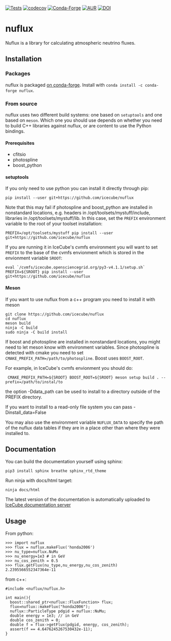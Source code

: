 [![Tests](https://github.com/icecube/nuflux/actions/workflows/tests.yml/badge.svg?branch=main)](https://github.com/icecube/nuflux/actions/workflows/tests.yml)
[![codecov](https://codecov.io/gh/icecube/nuflux/branch/main/graph/badge.svg?token=O6P20YHAXH)](https://codecov.io/gh/icecube/nuflux)
[![Conda-Forge](https://img.shields.io/conda/vn/conda-forge/nuflux?color=%2344A833&logo=condaforge)](https://anaconda.org/conda-forge/nuflux)
[![AUR](https://img.shields.io/aur/version/nuflux?color=%231793D1&logo=Arch%20Linux)](https://aur.archlinux.org/packages/nuflux/)
[![DOI](https://zenodo.org/badge/152797969.svg)](https://zenodo.org/badge/latestdoi/152797969)

# nuflux

Nuflux is a library for calculating atmospheric neutrino fluxes.

## Installation

### Packages

nuflux is packaged [on conda-forge](https://anaconda.org/conda-forge/nuflux). Install with `conda install -c conda-forge nuflux`.

### From source

nuflux uses two different build systems: one based on `setuptools` and one based on `meson`. Which one you should use depends on whether you need to build C++ libraries against nuflux, or are content to use the Python bindings.

#### Prerequisites

* cfitsio
* photospline
* boost_python

#### setuptools

If you only need to use python you can install it directly through pip:

    pip install --user git+https://github.com/icecube/nuflux

Note that this may fail if photospline and boost_python are installed in nonstandard locations, e.g. headers in /opt/toolsets/mystuff/include, libraries in /opt/toolsets/mystuff/lib. In this case, set the `PREFIX` environment variable to the root of your toolset installation:

    PREFIX=/opt/toolsets/mystuff pip install --user git+https://github.com/icecube/nuflux

If you are running it in IceCube's cvmfs environment you will want to set `PREFIX` to the base of the cvmfs envionment which is stored in the envionment variable `SROOT`:

    eval `/cvmfs/icecube.opensciencegrid.org/py3-v4.1.1/setup.sh`
    PREFIX=${SROOT} pip install --user git+https://github.com/icecube/nuflux

#### Meson

If you want to use nuflux from a c++ program you need to install it with meson

    git clone https://github.com/icecube/nuflux
    cd nuflux
    meson build
    ninja -C build
    sudo ninja -C build install

If boost and photospline are installed in nonstandard locations, you might need to let meson know with environment variables. Since photospline is detected with cmake you need to set `CMAKE_PREFIX_PATH=/path/to/photospline`. Boost uses `BOOST_ROOT`.

For example, in IceCube's cvmfs envionment you should do:

     CMAKE_PREFIX_PATH=${SROOT} BOOST_ROOT=${SROOT} meson setup build . --prefix=/path/to/instal/to

the option -Ddata_path can be used to install to a directory outside of the PREFIX directory.

If you want to install to a read-only file system you can pass -Dinstall_data=False

You may also use the environment variable `NUFLUX_DATA` to specify the path of the nuflux data tables if they are in a
place other than where they were installed to.

## Documentation

You can build the documentation yourself using sphinx:

    pip3 install sphinx breathe sphinx_rtd_theme

Run ninja with docs/html target:

    ninja docs/html

The latest version of the documentation is automatically uploaded to [IceCube documentation server](https://docs.icecube.aq/nuflux/main)

## Usage

From python:

    >>> import nuflux
    >>> flux = nuflux.makeFlux('honda2006')
    >>> nu_type=nuflux.NuMu
    >>> nu_energy=1e3 # in GeV
    >>> nu_cos_zenith = 0.5
    >>> flux.getFlux(nu_type,nu_energy,nu_cos_zenith)
    2.2395566552347364e-11

from c++:

[comment]: # (BEGIN CODE)

    #include <nuflux/nuflux.h>

    int main(){  
      boost::shared_ptr<nuflux::FluxFunction> flux;
      flux=nuflux::makeFlux("honda2006");
      nuflux::ParticleType pdgid = nuflux::NuMu;
      double energy = 1e3; // in GeV
      double cos_zenith = 0;
      double f = flux->getFlux(pdgid, energy, cos_zenith);
      assert(f == 4.6476245267530432e-11);
    }

[comment]: # (END CODE)
